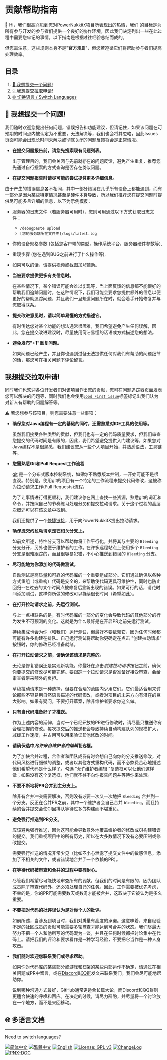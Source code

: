 # 贡献帮助指南
 👋 Hi，我们很高兴见到您对[PowerNukkitX](https://github.com/PowerNukkitX/PowerNukkitX)项目所表现出的热情，我们 的目标是为所有参与开发的参与者们提供一个良好的协作环境，因此我们决定列出一些在此过程中需要您牢记的事情，以下指南是根据过往经验总结而成的。

 但您需注意，这些规则本身不是"**官方规则**"，但您若遵循它们将帮助参与者们提高处理效率。

## 目录

1. <a href="#Catalogs-Faq#1">🧾 我想提交一个问题!</a>
2. <a href="#Catalogs-Faq#2">💡 我想提交拉取申请!</a>
3. <a href="#Catalogs-Swlang">🌐 切换语言 / Switch Languages</a>

## <a id="Catalogs-Faq#1"></a>🧾 我想提交一个问题!

 我们随时欢迎您提出任何问题，错误报告和功能建议，但请记住，如果该问题在可预期的时间点内被认定为不重要，无法解决等，我们也会将其忽略，因此Issues页面可能会出现长时间未解决或彻底关闭的问题反馈将会是正常情况。

* **在提交问题报告前，请您先搜索现有问题列表。**

  出于管理目的，我们会关闭与先前就存在的问题反馈，避免产生重复，推荐您先通过自行搜索的方式查询是否存在类似问题。

* **在提交问题报告时请尽可能的尝试提供更多详细信息。**

 由于产生的错误信息各不相同，其中一部分错误在几乎所有设备上都能遇到，而有一部分是因为某些特定情况甚至是硬件本身导致，所以我们推荐您在提交问题时提供尽可能多且详细的信息，以下为示例模板：

  * 服务器的日志文件（若服务器可用时），您则可用通过以下方式获取日志文件：
    * `/debugpaste upload`
    * `[您的服务端所在文件夹]/logs/latest.log`
  * 你的设备规格参数 (包括您客户端的类型，操作系统平台，服务器硬件参数等),
  * 重现步骤 (您在遇到BUG之前进行了什么操作等),
  * 如果可以的话，请提供视频或截图加以辅助。

* **当被要求提供更多有关信息时。**

  在某些情况下，某个错误可能会难以复现等，当上面反馈的信息都不能很好的帮助我们追踪问题时，在这种情况下，我们可能会要求您提供额外的信息以便更好的帮助追踪问题，并且我们一旦知道问题所在时，就会着手开始修复并与您取得联系。

* **提交改进意见时，请以简单易懂的方式描述它。**

  有时传达您对某个功能的想法通常很困难，我们希望避免产生任何误解，因此，您在提交改进建议时，尽量使用简洁易懂的话语或方式描述您的想法。

* **避免发布"+1"重复问题。**

  如果问题已经产生，并且你也遇到过但无法提供任何对我们有帮助的问题细节的话，那您可在相关问题下评论留言。


## <a id="Catalogs-Faq#2"></a>我想提交拉取申请!

同时我们也欢迎各位开发者们对该项目作出您的贡献，您可在[问题追踪器](https://github.com/PowerNukkitX/PowerNukkitX/issues)页面发表您可以解决的问题等，同时我们也会使用[`Good First issue`](https://github.com/PowerNukkitX/PowerNukkitX/issues?q=is%3Aissue+is%3Aopen+label%3Agood%20first%20issue)标签标记出我们认为对新人有帮助的问题解答等。

⚠ 若您想参与该项目，则您需要注意一些事项：

* **确保您对Java编程有一定的基础的同时，还需熟悉对IDE工具的使用等。**

  虽然我们接受各种类型的贡献，但我们也有一定的代码质量要求，但我们审查您提交的代码时间是有限的，因此，我们希望避免提供入门建议等，如果您对Java编程不是很熟悉，我们建议您从一些个人项目开始，并熟悉语法，工具链等。

* **您需熟悉Git和Pull Request工作流程**

  [git](https://git-scm.com/) 是一个分布式版本控制系统，如果你不熟悉版本控制，一开始可能不是很直观。特别是，使用git的项目有一个特定的工作流程来提交代码修改，这被称为拉动请求工作(Pull Requests)流程。

  为了让事情进行得更顺利，我们建议你在网上查找一些资源，熟悉git的词汇和命令，并按照自己的节奏练习处理分叉和提交拉动请求。关于这个过程的高层次概述可以在[该文章](https://help.github.com/en/github/collaborating-with-issues-and-pull-requests/proposing-changes-to-your-work-with-pull-requests)中找到。

  我们还提供了一个[快捷链接](https://github.com/powernukkitx/powernukkitx/pulls)，用于向PowerNukkitX提出拉动请求。

* **确保提交的拉动请求是在相关分支上。**

  如前文所述，特性分支可以帮助你将工作平行化，并将其与主要的 `Bleeding` 分支分开，另外也便于维护者的工作。在许多远程站点上使用多个 `Bleeding` 分支是很难跟踪的，而且很容易犯错，不小心推送到错误的 `Bleeding` 分支。

* **尽可能地为你添加的代码做测试。**

  自动测试是高质量和可靠的代码库的一个重要组成部分。它们通过确保以各种方式重组（或重构）代码是安全的，来帮助使代码更具可维护性，同时也防止回归--在过去的某个时间点被修复后重新出现的错误。如果可行的话，请花时间添加测试，这样你所做的修改可以持续很长时间（希望如此）。

* **在打开拉动请求之前，先运行测试。**

  与上一点相联系的是，有时代码库的一部分的变化会导致代码的其他部分的行为发生不可预测的变化。这就是为什么最好是在开启PR之前先运行测试。

  持续集成也会为你（和我们）运行测试，但最好不要依赖它，因为任何时候都可能有许多构建在排队。自己运行测试将帮助你更确定在点击 "创建拉动请求" 按钮时，你的修改已经准备就绪。

* **在打开拉动请求之前，请确保该请求是完整的。**

  无论是修复错误还是实现新功能，你最好在点击*创建拉动请求*按钮之前，确保你要提交的修改尽可能完整。要跟踪一个拉动请求是否准备好接受审查，会给审查者带来额外的负担。

  草稿拉动请求是一种选择，但要在合理的范围内少用它们。它们最适合用来讨论那些不容易用自然语言描述的代码修改，或者对项目的未来方向有潜在的巨大影响。如果有疑问，不要打开草案，除非维护者要求你这么做。

* **只有当代码准备好了才推送。**

  作为上述内容的延伸，当对一个已经开放的PR进行修改时，请尽量只推送你有合理把握的修改。每次提交后的推送都会导致持续自动构建队列的规模扩大，减缓工作速度，并占用可以用来验证其他修改的时间。

* **请确保选中*允许来自维护者的编辑*复选框。**

  为了加快合并过程，合作者和团队成员有时会想自己向你的分支推送修改，对代码风格进行细微的调整，或者以其他方式重构代码，而不必煞费苦心地描述他们希望代码是什么样子。勾选 "允许维护者编辑 "复选框可以让他们这样做；如果没有这个复选框，他们就不得不向你报告问题并等待你来处理。

* **不要不断地将PR合并到主分支上。**

  除非有合并冲突需要解决，否则没有必要一次又一次地把 `Bleeding` 合并到一个分支。反正在合并PR之前，其中一个维护者会自己合并 `bleeding`，而且持续的合并提交会使CI因排队等待过多的构建而不堪重负。

* **避免强行推送到PR分支。**

  应该避免强行推送，因为这可能会导致意外地覆盖维护者的修改或CI构建错误的提交。我们重视项目中的所有历史，所以在大多数情况下没有必要压制或修改提交。

  需要强行推送的情况非常少见（比如不小心泄露了提交文件中的敏感信息，添加了不相关的文件，或者错误地合并了一个依赖的PR）。

* **在等待代码被审查和合并的过程中要有耐心。**

  尽管我们希望尽可能快地审查所有的贡献，但我们的时间是有限的，因为团队成员除了审查代码外，还必须处理自己的任务。因此，工作需要被优先考虑，不幸的是，你的PR可能需要数天或数周才能被合并，这取决于它被认为是多么重要。

* **不要把对代码的批评误认为是对你个人的批评。**

  如前所述，当涉及到项目时，我们对质量有高度的承诺。这意味着，来自经验不足的社区成员的贡献可能需要多轮审查才能达到可合并的状态。我们尽最大努力不把一个人和他所写的代码混为一谈，并且在任何时候都把讨论集中在代码上。请把我们的评论和要求看作是一种学习经验，不要把它当作是一种人身攻击。

* **我们随时欢迎您联系我们或寻求帮助。**

  如果你对代码库的某些部分或游戏和框架的某些内部运作不确定，请通过在相关问题或PR中留言，或在[Discord](https://discord.gg/BcPhZCVJHJ)&[QQ群](https://jq.qq.com/?_wv=1027&k=6rm3gbUI)发文来联系我们。我们会尽可能地帮助你。

  说到哪种沟通方式最好，GitHub通常更适合长篇大论，而Discord和QQ群则更适合快速的呼唤和回应。在决定的时候，请尽力斟酌，并尽量将一个讨论放在一个地方，而不是来回移动。

## <a id="Catalogs-Swlang"></a>🌐 多语言文档

---
Need to switch languages? 

[![简体中文](https://img.shields.io/badge/简体中文-100%25-green?style=flat-square)](https://github.com/PowerNukkitX/PowerNukkitX/blob/master/CONTRIBUTING.md)
[![繁體中文](https://img.shields.io/badge/繁體中文-100%25-green?style=flat-square)](https://github.com/PowerNukkitX/PowerNukkitX/blob/master/blob/zh-hant/CONTRIBUTING.md)
[![English](https://img.shields.io/badge/English-100%25-green?style=flat-square)](https://github.com/PowerNukkitX/PowerNukkitX/blob/master/blob/en-us/CONTRIBUTING.md)
[![License: GPL v3](https://img.shields.io/badge/License-GPL%20v3-blue.svg?style=flat-square)](https://github.com/PowerNukkitX/PowerNukkitX/blob/master/LICENSE)
[![ChangeLog](https://img.shields.io/badge/更新日志-blue?style=flat-square)](https://github.com/PowerNukkitX/PowerNukkitX/blob/master/CHANGELOG.md)
[![PNX-DOC](https://img.shields.io/badge/PNX-DOC文档库-blue?style=flat-square)](https://doc.powernukkitx.cn)